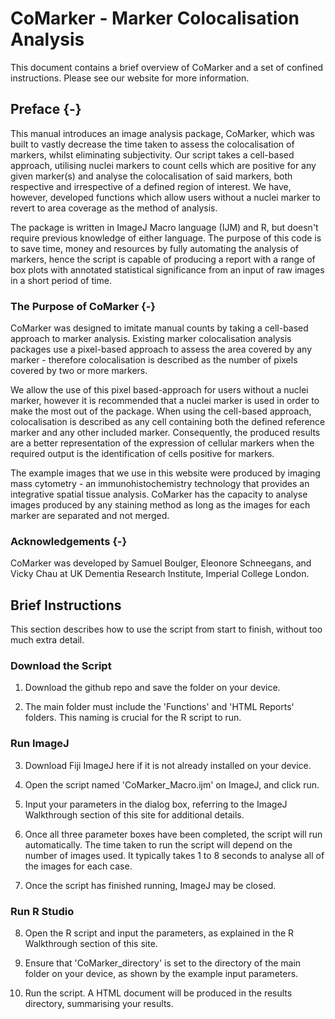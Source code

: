 # CoMarker - Marker Colocalisation Analysis

This document contains a brief overview of CoMarker and a set of confined instructions. Please see our website for more information.

## Preface {-}

This manual introduces an image analysis package, CoMarker, which was built to vastly decrease the time taken to assess the colocalisation of markers, whilst eliminating subjectivity. Our script takes a cell-based approach, utilising nuclei markers to count cells which are positive for any given marker(s) and analyse the colocalisation of said markers, both respective and irrespective of a defined region of interest. We have, however, developed functions which allow users without a nuclei marker to revert to area coverage as the method of analysis.

The package is written in ImageJ Macro language (IJM) and R, but doesn't require previous knowledge of either language. The purpose of this code is to save time, money and resources by fully automating the analysis of markers, hence the script is capable of producing a report with a range of box plots with annotated statistical significance from an input of raw images in a short period of time.

### The Purpose of CoMarker {-}

CoMarker was designed to imitate manual counts by taking a cell-based approach to marker analysis. Existing marker colocalisation analysis packages use a pixel-based approach to assess the area covered by any marker - therefore colocalisation is described as the number of pixels covered by two or more markers.

We allow the use of this pixel based-approach for users without a nuclei marker, however it is recommended that a nuclei marker is used in order to make the most out of the package. When using the cell-based approach, colocalisation is described as any cell containing both the defined reference marker and any other included marker. Consequently, the produced results are a better representation of the expression of cellular markers when the required output is the identification of cells positive for markers.

The example images that we use in this website were produced by imaging mass cytometry - an immunohistochemistry technology that provides an integrative spatial tissue analysis. CoMarker has the capacity to analyse images produced by any staining method as long as the images for each marker are separated and not merged.

### Acknowledgements {-}

CoMarker was developed by Samuel Boulger, Eleonore Schneegans, and Vicky Chau at UK Dementia Research Institute, Imperial College London.


## Brief Instructions

This section describes how to use the script from start to finish, without too much extra detail.

### Download the Script

1. Download the github repo and save the folder on your device.

2. The main folder must include the 'Functions' and 'HTML Reports' folders. This naming is crucial for the R script to run.

### Run ImageJ

3. Download Fiji ImageJ here if it is not already installed on your device.

4. Open the script named 'CoMarker_Macro.ijm' on ImageJ, and click run.

5. Input your parameters in the dialog box, referring to the ImageJ Walkthrough section of this site for additional details.

6. Once all three parameter boxes have been completed, the script will run automatically. The time taken to run the script will depend on the number of images used. It typically takes 1 to 8 seconds to analyse all of the images for each case.

7. Once the script has finished running, ImageJ may be closed.

### Run R Studio

8. Open the R script and input the parameters, as explained in the R Walkthrough section of this site.

9. Ensure that 'CoMarker_directory' is set to the directory of the main folder on your device, as shown by the example input parameters.

10. Run the script. A HTML document will be produced in the results directory, summarising your results.

